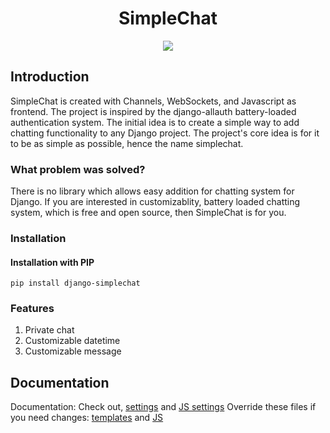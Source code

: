 <div align="center">
    <h1>SimpleChat</h2>
    <img src="preview.gif">
</div>

## Introduction 

SimpleChat is created with Channels, WebSockets, and Javascript as frontend. 
The project is inspired by the django-allauth battery-loaded authentication system.
The initial idea is to create a simple way to add chatting functionality to any Django project.
The project's core idea is for it to be as simple as possible, hence the name simplechat. 

### What problem was solved? 

There is no library which allows easy addition for chatting system for Django.
If you are interested in customizablity, battery loaded chatting system, which is free and open source, then SimpleChat is for you.

### Installation 

#### Installation with PIP

```shell
pip install django-simplechat
```
### Features 

1. Private chat 
2. Customizable datetime 
3. Customizable message 

## Documentation 

Documentation: Check out, [settings](/simplechat/settings/components/django_simplechat.py) and [JS settings](/chat/static/settings.js)
Override these files if you need changes: [templates](/chat/templates/chat) and [JS](/chat/static/js) 
